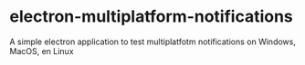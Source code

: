 # electron-multiplatform-notifications
A simple electron application to test multiplatfotm notifications on Windows, MacOS, en Linux